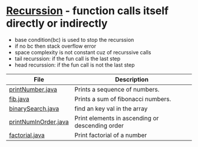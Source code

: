 # [Recurssion](https://www.enjoyalgorithms.com/blog/recursion-explained-how-recursion-works-in-programming) - function calls itself directly or indirectly
- base condition(bc) is used to stop the recurssion
- if no bc then stack overflow error
- space complexity is not constant cuz of recurssive calls
- tail recurssion: if the fun call is the last step
- head recurssion: if the fun call is not the last step



| File              | Description                          |
|-------------------|--------------------------------------|
| [printNumber.java](printNumber.java) | Prints a sequence of numbers. |
| [fib.java](fib.java) | Prints a sum of fibonacci numbers. |
| [binarySearch.java](binarySearch.java) | find an key val in the array|
| [printNumInOrder.java](printNumInOrder.java) | Print elements in ascending or descending order |
| [factorial.java](factorial.java) | Print factorial of a number |
